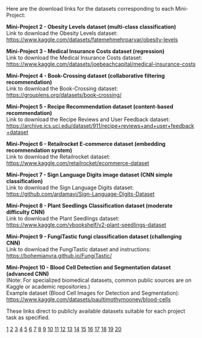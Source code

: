 Here are the download links for the datasets corresponding to each Mini-Project:

**Mini-Project 2 - Obesity Levels dataset (multi-class classification)**  
Link to download the Obesity Levels dataset:  
https://www.kaggle.com/datasets/fatemehmehrparvar/obesity-levels

**Mini-Project 3 - Medical Insurance Costs dataset (regression)**  
Link to download the Medical Insurance Costs dataset:  
https://www.kaggle.com/datasets/joebeachcapital/medical-insurance-costs

**Mini-Project 4 - Book-Crossing dataset (collaborative filtering recommendation)**  
Link to download the Book-Crossing dataset:  
https://grouplens.org/datasets/book-crossing/

**Mini-Project 5 - Recipe Recommendation dataset (content-based recommendation)**  
Link to download the Recipe Reviews and User Feedback dataset:  
https://archive.ics.uci.edu/dataset/911/recipe+reviews+and+user+feedback+dataset

**Mini-Project 6 - Retailrocket E-commerce dataset (embedding recommendation system)**  
Link to download the Retailrocket dataset:  
https://www.kaggle.com/retailrocket/ecommerce-dataset

**Mini-Project 7 - Sign Language Digits image dataset (CNN simple classification)**  
Link to download the Sign Language Digits dataset:  
https://github.com/ardamavi/Sign-Language-Digits-Dataset

**Mini-Project 8 - Plant Seedlings Classification dataset (moderate difficulty CNN)**  
Link to download the Plant Seedlings dataset:  
https://www.kaggle.com/vbookshelf/v2-plant-seedlings-dataset

**Mini-Project 9 - FungiTastic fungi classification dataset (challenging CNN)**  
Link to download the FungiTastic dataset and instructions:  
https://bohemianvra.github.io/FungiTastic/

**Mini-Project 10 - Blood Cell Detection and Segmentation dataset (advanced CNN)**  
(Note: For specialized biomedical datasets, common public sources are on Kaggle or academic repositories.)  
Example dataset (Blood Cell Images for Detection and Segmentation):  
https://www.kaggle.com/datasets/paultimothymooney/blood-cells

These links direct to publicly available datasets suitable for each project task as specified.

[1](https://www.kaggle.com/datasets/fatemehmehrparvar/obesity-levels)
[2](https://www.kaggle.com/datasets/lesumitkumarroy/obesity-data-set)
[3](https://www.kaggle.com/datasets/adeniranstephen/obesity-prediction-dataset)
[4](https://www.kaggle.com/datasets/fatemehmehrparvar/obesity-levels/data)
[5](https://archive.ics.uci.edu/dataset/544/estimation+of+obesity+levels+based+on+eating+habits+and+physical+condition)
[6](https://gist.github.com/meperezcuello/82a9f1c1c473d6585e750ad2e3c05a41)
[7](https://darel13712.github.io/rs_datasets/Datasets/bookx/)
[8](https://archive.ics.uci.edu/dataset/911/recipe+reviews+and+user+feedback+dataset)
[9](https://subscription.packtpub.com/book/data/9781789132212/11/ch11lvl1sec83/introducing-the-retailrocket-dataset)
[10](https://github.com/ardamavi/Sign-Language-Digits-Dataset)
[11](https://www.kaggle.com/vbookshelf/v2-plant-seedlings-dataset/activity)
[12](https://arxiv.org/html/2408.13632v2)
[13](https://www.kaggle.com/datasets/ankurbajaj9/obesity-levels)
[14](https://www.kaggle.com/datasets/joebeachcapital/medical-insurance-costs)
[15](https://grouplens.org/datasets/book-crossing/)
[16](https://www.kaggle.com/datasets/thedevastator/better-recipes-for-a-better-life)
[17](https://stackoverflow.com/questions/57306627/download-a-kaggle-dataset-using-rvest)
[18](https://github.com/ArthDh/Sign-Language-Digits-Dataset-Kaggle)
[19](https://gts.ai/dataset-download/keras-seedlings-dataset/)
[20](https://bohemianvra.github.io/FungiTastic/)
